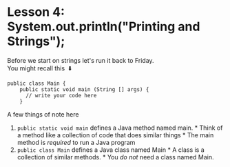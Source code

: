# Lesson 4: System.out.println("Printing and Strings");
Before we start on strings let's run it back to Friday.\
You might recall this&nbsp; :arrow_down:
  ```
  public class Main {
      public static void main (String [] args) {
        // write your code here
      }
  ```
  A few things of note here
   1.  `public static void main` defines a Java method named main.
      * Think of a method like a collection of code that does similar things
      * The main method is _required_ to run a Java program
   2.  `public class Main` defines a Java class named Main
      * A class is a collection of similar methods.
      * You _do not_ need a class named Main.

